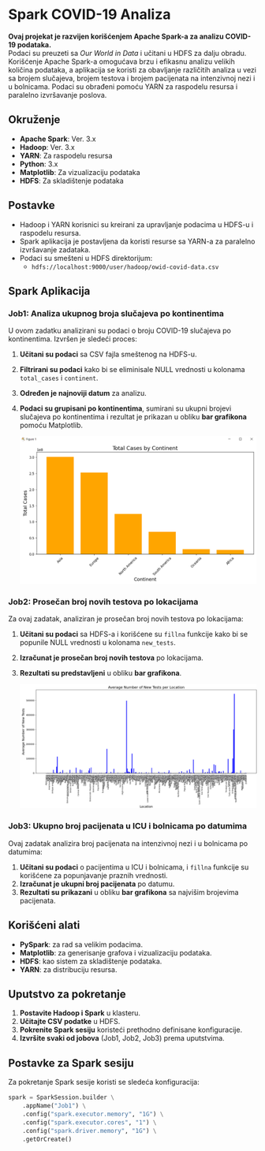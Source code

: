 # Spark COVID-19 Analiza

**Ovaj projekat je razvijen korišćenjem Apache Spark-a za analizu COVID-19 podataka.**  
Podaci su preuzeti sa *Our World in Data* i učitani u HDFS za dalju obradu. Korišćenje Apache Spark-a omogućava brzu i efikasnu analizu velikih količina podataka, a aplikacija se koristi za obavljanje različitih analiza u vezi sa brojem slučajeva, brojem testova i brojem pacijenata na intenzivnoj nezi i u bolnicama. Podaci su obrađeni pomoću YARN za raspodelu resursa i paralelno izvršavanje poslova.

## Okruženje

- **Apache Spark**: Ver. 3.x
- **Hadoop**: Ver. 3.x
- **YARN**: Za raspodelu resursa
- **Python**: 3.x
- **Matplotlib**: Za vizualizaciju podataka
- **HDFS**: Za skladištenje podataka

## Postavke

- Hadoop i YARN korisnici su kreirani za upravljanje podacima u HDFS-u i raspodelu resursa.
- Spark aplikacija je postavljena da koristi resurse sa YARN-a za paralelno izvršavanje zadataka.
- Podaci su smešteni u HDFS direktorijum: 
  - `hdfs://localhost:9000/user/hadoop/owid-covid-data.csv`

## Spark Aplikacija

### Job1: Analiza ukupnog broja slučajeva po kontinentima

U ovom zadatku analizirani su podaci o broju COVID-19 slučajeva po kontinentima. Izvršen je sledeći proces:

1. **Učitani su podaci** sa CSV fajla smeštenog na HDFS-u.
2. **Filtrirani su podaci** kako bi se eliminisale NULL vrednosti u kolonama `total_cases` i `continent`.
3. **Određen je najnoviji datum** za analizu.
4. **Podaci su grupisani po kontinentima**, sumirani su ukupni brojevi slučajeva po kontinentima i rezultat je prikazan u obliku **bar grafikona** pomoću Matplotlib.

   <img src="https://github.com/DajanaRadovic/BigData/blob/main/images/Figure1.png" alt="Opis slike" width="500"/>

### Job2: Prosečan broj novih testova po lokacijama

Za ovaj zadatak, analiziran je prosečan broj novih testova po lokacijama:

1. **Učitani su podaci** sa HDFS-a i korišćene su `fillna` funkcije kako bi se popunile NULL vrednosti u kolonama `new_tests`.
2. **Izračunat je prosečan broj novih testova** po lokacijama.
3. **Rezultati su predstavljeni** u obliku **bar grafikona**.

   <img src="https://github.com/DajanaRadovic/BigData/blob/main/images/Figure2.png" alt="Opis slike" width="500"/>

### Job3: Ukupno broj pacijenata u ICU i bolnicama po datumima

Ovaj zadatak analizira broj pacijenata na intenzivnoj nezi i u bolnicama po datumima:

1. **Učitani su podaci** o pacijentima u ICU i bolnicama, i `fillna` funkcije su korišćene za popunjavanje praznih vrednosti.
2. **Izračunat je ukupni broj pacijenata** po datumu.
3. **Rezultati su prikazani** u obliku **bar grafikona** sa najvišim brojevima pacijenata.

## Korišćeni alati

- **PySpark**: za rad sa velikim podacima.
- **Matplotlib**: za generisanje grafova i vizualizaciju podataka.
- **HDFS**: kao sistem za skladištenje podataka.
- **YARN**: za distribuciju resursa.

## Uputstvo za pokretanje

1. **Postavite Hadoop i Spark** u klasteru.
2. **Učitajte CSV podatke** u HDFS.
3. **Pokrenite Spark sesiju** koristeći prethodno definisane konfiguracije.
4. **Izvršite svaki od jobova** (Job1, Job2, Job3) prema uputstvima.

## Postavke za Spark sesiju

Za pokretanje Spark sesije koristi se sledeća konfiguracija:

```python
spark = SparkSession.builder \
    .appName("Job1") \
    .config("spark.executor.memory", "1G") \
    .config("spark.executor.cores", "1") \
    .config("spark.driver.memory", "1G") \
    .getOrCreate()



